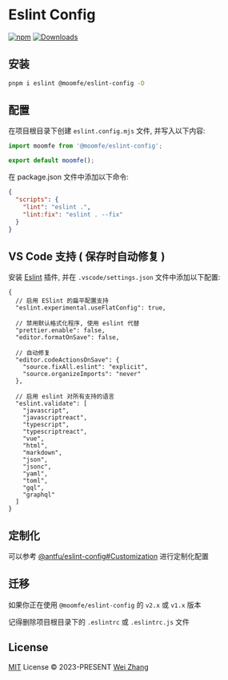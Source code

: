 # Eslint Config

[![npm][npm-badges-src]][npm-href]
[![Downloads][downloads-badges-src]][downloads-href]

## 安装

```bash
pnpm i eslint @moomfe/eslint-config -D
```

## 配置

在项目根目录下创建 `eslint.config.mjs` 文件, 并写入以下内容:

```js
import moomfe from '@moomfe/eslint-config';

export default moomfe();
```

在 package.json 文件中添加以下命令:

```json
{
  "scripts": {
    "lint": "eslint .",
    "lint:fix": "eslint . --fix"
  }
}
```

## VS Code 支持 ( 保存时自动修复 )

安装 [Eslint](https://marketplace.visualstudio.com/items?itemName=dbaeumer.vscode-eslint) 插件, 并在 `.vscode/settings.json` 文件中添加以下配置:

```jsonc
{
  // 启用 ESlint 的扁平配置支持
  "eslint.experimental.useFlatConfig": true,

  // 禁用默认格式化程序, 使用 eslint 代替
  "prettier.enable": false,
  "editor.formatOnSave": false,

  // 自动修复
  "editor.codeActionsOnSave": {
    "source.fixAll.eslint": "explicit",
    "source.organizeImports": "never"
  },

  // 启用 eslint 对所有支持的语言
  "eslint.validate": [
    "javascript",
    "javascriptreact",
    "typescript",
    "typescriptreact",
    "vue",
    "html",
    "markdown",
    "json",
    "jsonc",
    "yaml",
    "toml",
    "gql",
    "graphql"
  ]
}
```

## 定制化

可以参考 [@antfu/eslint-config#Customization](https://github.com/antfu/eslint-config?tab=readme-ov-file#customization) 进行定制化配置

## 迁移

如果你正在使用 `@moomfe/eslint-config` 的 `v2.x` 或 `v1.x` 版本

记得删除项目根目录下的 `.eslintrc` 或 `.eslintrc.js` 文件

## License

[MIT](./LICENSE) License © 2023-PRESENT [Wei Zhang](https://github.com/Zhang-Wei-666)

<!-- Badges -->

[npm-badges-src]: https://img.shields.io/npm/v/@moomfe/eslint-config.svg
[npm-href]: https://www.npmjs.com/package/@moomfe/eslint-config
[downloads-badges-src]: https://img.shields.io/npm/dm/@moomfe/eslint-config.svg
[downloads-href]: https://www.npmjs.com/package/@moomfe/eslint-config
